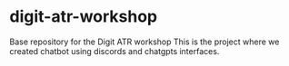 # digit-atr-workshop
Base repository for the Digit ATR workshop
This is the project where we created chatbot using discords and chatgpts interfaces.
